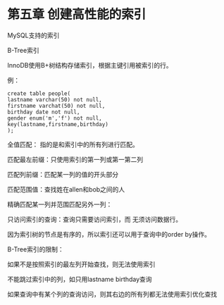 # 第五章 创建高性能的索引

MySQL支持的索引

B-Tree索引

InnoDB使用B+树结构存储索引，根据主键引用被索引的行。

例：

```text
create table people(
lastname varchar(50) not null,
firstname varchat(50) not null,
birthday date not null,
gender enum('m','f') not null,
key(lastname,firstname,birthday)
);
```

全值匹配： 指的是和索引中的所有列进行匹配。

匹配最左前缀：只使用索引的第一列或第一第二列

匹配列前缀：匹配某一列的值的开头部分

匹配范围值：查找姓在allen和bob之间的人

精确匹配某一列并范围匹配另外一列：

只访问索引的查询：查询只需要访问索引，而 无须访问数据行。



因为索引树的节点是有序的，所以索引还可以用于查询中的order by操作。

B-Tree索引的限制：

如果不是按照索引的最左列开始查找，则无法使用索引

不能跳过索引中的列，如只用lastname birthday查询

如果查询中有某个列的查询访问，则其右边的所有列都无法使用索引优化查找




